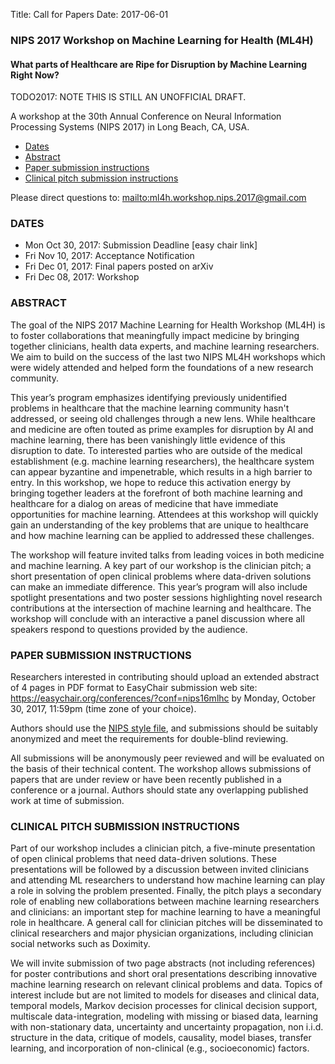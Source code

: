Title: Call for Papers
Date: 2017-06-01

### NIPS 2017 Workshop on Machine Learning for Health (ML4H)

#### What parts of Healthcare are Ripe for Disruption by Machine Learning Right Now?

TODO2017: NOTE THIS IS STILL AN UNOFFICIAL DRAFT.

A workshop at the 30th Annual Conference on Neural Information Processing Systems (NIPS 2017) in Long Beach, CA, USA.

* [Dates](#dates)
* [Abstract](#abstract)
* [Paper submission instructions](#submission_instructions)
* [Clinical pitch submission instructions](#clinical_pitch_instructions)

Please direct questions to: <mailto:ml4h.workshop.nips.2017@gmail.com>

### <a id="dates"></a> DATES


* Mon Oct 30, 2017: Submission Deadline [easy chair link]
* Fri Nov 10, 2017: Acceptance Notification
* Fri Dec 01, 2017: Final papers posted on arXiv
* Fri Dec 08, 2017: Workshop

### <a id="abstract"></a> ABSTRACT


The goal of the NIPS 2017 Machine Learning for Health Workshop (ML4H) is to foster collaborations that meaningfully impact medicine by bringing together clinicians, health data experts, and machine learning researchers. We aim to build on the success of the last two NIPS ML4H workshops which were widely attended and helped form the foundations of a new research community.
                            
This year’s program emphasizes identifying previously unidentified problems in healthcare that the machine learning community hasn't addressed, or seeing old challenges through a new lens. While healthcare and medicine are often touted as prime examples for disruption by AI and machine learning, there has been vanishingly little evidence of this disruption to date. To interested parties who are outside of the medical establishment (e.g. machine learning researchers), the healthcare system can appear byzantine and impenetrable, which results in a high barrier to entry. In this workshop, we hope to reduce this activation energy by bringing together leaders at the forefront of both machine learning and healthcare for a dialog on areas of medicine that have immediate opportunities for machine learning. Attendees at this workshop will quickly gain an understanding of the key problems that are unique to healthcare and how machine learning can be applied to addressed these challenges.

The workshop will feature invited talks from leading voices in both medicine and machine learning. A key part of our workshop is the clinician pitch; a short presentation of open clinical problems where data-driven solutions can make an immediate difference. This year’s program will also include spotlight presentations and two poster sessions highlighting novel research contributions at the intersection of machine learning and healthcare. The workshop will conclude with an interactive a panel discussion where all speakers respond to questions provided by the audience.  


### <a id="submission_instructions"></a> PAPER SUBMISSION INSTRUCTIONS


Researchers interested in contributing should upload an extended abstract of 4 pages in PDF format to EasyChair submission web site:  https://easychair.org/conferences/?conf=nips16mlhc
by Monday, October 30, 2017, 11:59pm (time zone of your choice).

Authors should use the [NIPS style file](https://nips.cc/Conferences/2017/PaperInformation/StyleFiles), and submissions should be suitably anonymized and meet the requirements for double-blind reviewing.

All submissions will be anonymously peer reviewed and will be evaluated on the basis of their technical content. The workshop allows submissions of papers that are under review or have been recently published in a conference or a journal. Authors should state any overlapping published work at time of submission.

### <a id="clinical_pitch_instructions"></a> CLINICAL PITCH SUBMISSION INSTRUCTIONS


Part of our workshop includes a clinician pitch, a five-minute presentation of open clinical problems that need data-driven solutions. These presentations will be followed by a discussion between invited clinicians and attending ML ­researchers to understand how machine learning can play a role in solving the problem presented. Finally, the pitch plays a secondary role of enabling new collaborations between machine learning researchers and clinicians: an important step for machine learning to have a meaningful role in healthcare. A general call for clinician pitches will be disseminated to clinical researchers and major physician organizations, including clinician social networks such as Doximity.

We will invite submission of two­ page abstracts (not including references) for poster contributions and short oral presentations describing innovative machine learning research on relevant clinical problems and data. Topics of interest include but are not limited to models for diseases and clinical data, temporal models, Markov decision processes for clinical decision support, multi­scale data-­integration, modeling with missing or biased data, learning with non-stationary data, uncertainty and uncertainty propagation, non ­i.i.d. structure in the data, critique of models, causality, model biases, transfer learning, and incorporation of non-clinical (e.g., socioeconomic) factors.


